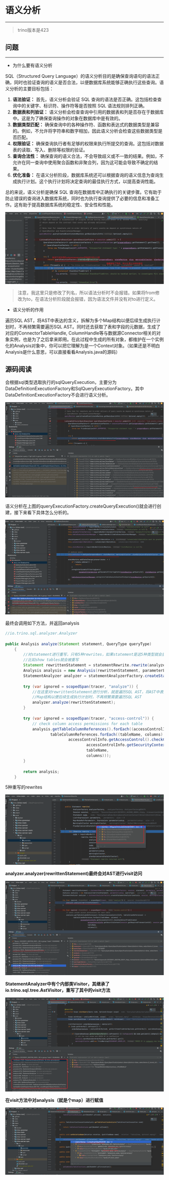 # 语义分析

---

> trino版本是423

## 问题

---

- 为什么要有语义分析

SQL（Structured Query Language）的语义分析目的是确保查询语句的语法正确，同时也验证查询的语义是否合法，以便数据库系统能够正确执行这些查询。语义分析的主要目标包括：

1. **语法验证：** 首先，语义分析会验证 SQL 查询的语法是否正确。这包括检查查询中的关键字、标识符、操作符等是否按照 SQL 语法规则排列正确。
2. **数据表和列验证：** 语义分析会检查查询中引用的数据表和列是否存在于数据库中。这是为了确保查询操作的对象在数据库中是有效的。
3. **数据类型匹配：** 确保查询中的各种操作符、函数和表达式的数据类型是兼容的。例如，不允许将字符串和数字相加，因此语义分析会检查这些数据类型是否匹配。
4. **权限验证：** 确保查询执行者有足够的权限来执行所提交的查询。这包括对数据表的读取、写入、删除等权限的验证。
5. **查询合法性：** 确保查询的语义合法，不会导致歧义或不一致的结果。例如，不允许在同一查询中使用聚合函数和非聚合列，因为这可能会导致不确定的结果。
6. **优化准备：** 在语义分析阶段，数据库系统还可以根据查询的语义信息为查询生成执行计划。这个执行计划将决定查询的最佳执行方式，以提高查询性能。

总的来说，语义分析是确保 SQL 查询在数据库中正确执行的关键步骤。它有助于防止错误的查询进入数据库系统，同时也为执行查询提供了必要的信息和准备工作。这有助于提高数据库系统的稳定性、安全性和性能。

![1](../../img/Snipaste_2023-09-03_16-17-50.png)

> 注意，我这里只是修改了列名，所以语法分析时不会报错。如果将from修改为to，在语法分析阶段就会报错，因为语法文件并没有对to进行定义。

- 语义分析的作用

遍历SQL AST，将AST中表达的含义，拆解为多个Map结构以便后续生成执行计划时，不再频繁需要遍历SQL AST。同时还去获取了表和字段的元数据，生成了对应的ConnectorTableHandle, ColumnHandle等与数据源Connector相关的对象实例，也是为了之后拿来即用。在此过程中生成的所有对象，都维护在一个实例化的Analysis对象中，你可以把它理解为是一个Context对象。（如果还是不明白Analysis是什么意思，可以直接看看Analysis.java的源码）





## 源码阅读

会根据sql类型选取执行的sqlQueryExecution，主要分为DataDefinitionExecutionFactory和SqlQueryExecutionFactory。其中DataDefinitionExecutionFactory不会进行语义分析。

![](../../img/Snipaste_2023-09-11_14-43-17.png)



语义分析在上图的queryExecutionFactory.createQueryExecution()就会进行创建，接下来看下具体怎么分析的。

![](../../img/Snipaste_2023-09-11_14-56-26.png)

最终会调用如下方法，并返回analysis

```java
//io.trino.sql.analyzer.Analyzer

public Analysis analyze(Statement statement, QueryType queryType)
    {
        //对statement进行重写，只有5种rewrites，如果statement是这5种类型就会重写
        //比如show tables就会被重写     
        Statement rewrittenStatement = statementRewrite.rewrite(analyzerFactory, session, statement, parameters, parameterLookup, warningCollector, planOptimizersStatsCollector);
        Analysis analysis = new Analysis(rewrittenStatement, parameterLookup, queryType);
        StatementAnalyzer analyzer = statementAnalyzerFactory.createStatementAnalyzer(analysis, session, warningCollector, CorrelationSupport.ALLOWED);

        try (var ignored = scopedSpan(tracer, "analyze")) {
            //在这里对rewrittenStatement进行分析，就是遍历SQL AST，将AST中表达的含义，拆解为多个
            //Map结构以便后续生成执行计划时，不再频繁需要遍历SQL AST
            analyzer.analyze(rewrittenStatement);
        }

        try (var ignored = scopedSpan(tracer, "access-control")) {
            // check column access permissions for each table
            analysis.getTableColumnReferences().forEach((accessControlInfo, tableColumnReferences) ->
                    tableColumnReferences.forEach((tableName, columns) ->
                            accessControlInfo.getAccessControl().checkCanSelectFromColumns(
                                    accessControlInfo.getSecurityContext(session.getRequiredTransactionId(), session.getQueryId()),
                                    tableName,
                                    columns)));
        }

        return analysis;
    }
```

5种重写的rewrites

![](../../img/Snipaste_2023-09-11_15-14-30.png)

**analyzer.analyzer(rewrittenStatement)最终会对AST进行visit访问**

![](../../img/Snipaste_2023-09-11_16-38-21.png)

**StatementAnalyzer中有个内部类Visitor，其继承了io.trino.sql.tree.AstVisitor，重写了其中的visit方法**

![](../../img/Snipaste_2023-09-11_16-39-58.png)

**在visit方法中对analysis（就是个map）进行赋值**

![](../../img/Snipaste_2023-09-11_15-54-03.png)

